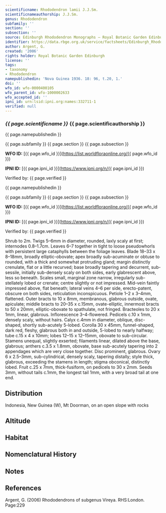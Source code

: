 ```yaml
---
scientificname: Rhododendron lamii J.J.Sm.
scientificnameauthorship: J.J.Sm.
genus: Rhododendron
subfamily: ''
section: ''
subsection: ''
source: Edinburgh Rhododendron Monographs – Royal Botanic Garden Edinburgh
identifier: https://data.rbge.org.uk/service/factsheets/Edinburgh_Rhododendron_Monographs.xhtml
author: Argent, G.
created: '2006'
rights holder: Royal Botanic Garden Edinburgh
license: ''
tags:
- taxonomy
- Rhododendron
namepublishedin: 'Nova Guinea 1936. 18: 96, t.20, 1.'
doi: ''
wfo_id: wfo-0000400105
wfo_parent_id: wfo-1000002633
wfo_accepted_id: ''
ipni_id: urn:lsid:ipni.org:names:332711-1
verified: null
---
```

### _{{ page.scientificname }}_ {{ page.scientificauthorship }}
 {{ page.namepublishedin }}

{{ page.subfamily }} {{ page.section }} {{ page.subsection }}

**WFO ID:** [{{ page.wfo_id }}](https://list.worldfloraonline.org/{{ page.wfo_id }})

**IPNI ID:** [{{ page.ipni_id }}](https://www.ipni.org/n/{{ page.ipni_id }})

Verified by: {{ page.verified }}

 {{ page.namepublishedin }}

{{ page.subfamily }} {{ page.section }} {{ page.subsection }}

**WFO ID:** [{{ page.wfo_id }}](https://list.worldfloraonline.org/{{ page.wfo_id }})

**IPNI ID:** [{{ page.ipni_id }}](https://www.ipni.org/n/{{ page.ipni_id }})

Verified by: {{ page.verified }}



Shrub to 2m. Twigs 5–6mm in diameter, rounded, laxly scaly at first; internodes 0.8–1.7cm. Leaves 6–7 together in tight to loose pseudowhorls with persistent large cataphylls between the foliage leaves. Blade 18–33 x 8–18mm, broadly elliptic-obovate; apex broadly sub-acuminate or obtuse to rounded, with a thick and somewhat protruding gland; margin distinctly crenulate, flat or a little recurved; base broadly tapering and decurrent, sub-sessile, initially sub-densely scaly on both sides, early glabrescent above, less so beneath. Scales small, marginal zone narrow, irregularly sub-stellately lobed or crenate; centre slightly or not impressed. Mid-vein faintly impressed above, flat beneath; lateral veins 4–6 per side, erecto-patent, obscure on both sides, reticulation inconspicuous. Petiole 1–2 x 3–4mm, flattened. Outer bracts to 10 x 8mm, membranous, glabrous outside, ovate, apiculate; middle bracts to 20–35 x c.15mm, ovate-elliptic, innermost bracts to 50 x 20mm, elliptic-obovate to spathulate, not fringed. Bracteoles to 20 x 1mm, linear, glabrous. Inflorescence 3–4-flowered. Pedicels c.10 x 1mm, densely scaly, without hairs. Calyx c.4mm in diameter, oblique, disc-shaped, shortly sub-acutely 5-lobed. Corolla 30 x 45mm, funnel-shaped, dark red, fleshy, glabrous both in and outside, 5-lobed to nearly halfway; tube c.15 x 4 x 10mm; lobes 12–15 x 12–15mm, obovate to sub-circular. Stamens unequal, slightly exserted; filaments linear, dilated above the base, glabrous; anthers c.3.5 x 1.8mm, obovate, base sub-acutely tapering into 2 appendages which are very close together. Disc prominent, glabrous. Ovary 6 x 2.5–3mm, sub-cylindrical, densely scaly, tapering distally; style thick, glabrous, exceeding the stamens in length; stigma obconical, distinctly lobed. Fruit c.25 x 7mm, thick-fusiform, on pedicels to 30 x 2mm. Seeds 3mm, without tails c.1mm, the longest tail 1mm, with a very broad tail at one end.

## Distribution
Indonesia, New Guinea (W), Mt Doorman, on an open slope with rocks

## Altitude


## Habitat


## Nomenclatural History

                       
## Notes


## References

Argent, G. (2006) Rhododendrons of subgenus Vireya. RHS:London. Page:229
